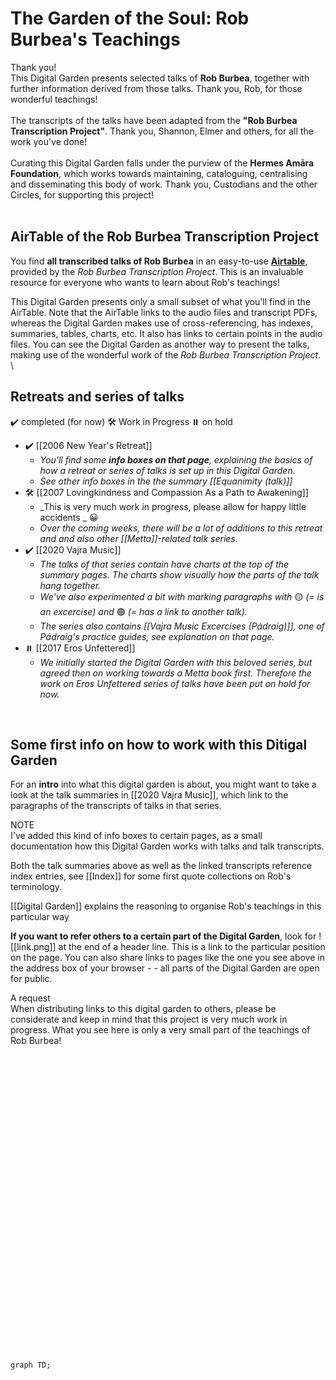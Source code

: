# The Garden of the Soul: Rob Burbea's Teachings
<div class="admonition important"><div class="title">Thank you!</div><div class="content">
This Digital Garden presents selected talks of <b>Rob Burbea</b>, together with further information derived from those talks. Thank you, Rob, for those wonderful teachings!<br/>
<br/>
The transcripts of the talks have been adapted from the <b>"Rob Burbea Transcription Project"</b>. Thank you, Shannon, Elmer and others, for all the work you've done!<br/>
<br/>
Curating this Digital Garden falls under the purview of the <b>Hermes Amāra Foundation</b>, which works towards maintaining, cataloguing, centralising and disseminating this body of work. Thank you, Custodians and the other Circles, for supporting this project!<br/>
<br/>
</div></div>

## AirTable of the Rob Burbea Transcription Project
You find **all transcribed talks of Rob Burbea** in an easy-to-use [**Airtable**](https://airtable.com/shr9OS6jqmWvWTG5g/tblHlCKWIIhZzEFMk/viw3k0IfSo0Dve9ZJ), provided by the _Rob Burbea Transcription Project_. This is an invaluable resource for everyone who wants to learn about Rob's teachings!

This Digital Garden presents only a small subset of what you'll find in the AirTable. Note that the AirTable links to the audio files and transcript PDFs, whereas the Digital Garden makes use of cross-referencing, has indexes, summaries, tables, charts, etc. It also has links to certain points in the audio files. You can see the Digital Garden as another way to present the talks, making use of the wonderful work of the _Rob Burbea Transcription Project_.
\
	
## Retreats and series of talks
✔️ completed (for now)
🛠️ Work in Progress
⏸️ on hold

- ✔️ [[2006 New Year's Retreat]]
	- _You'll find some **info boxes on that page**, explaining the basics of how a retreat or series of talks is set up in this Digital Garden._
	- _See other info boxes in the the summary [[Equanimity (talk)]]_
- 🛠️ [[2007 Lovingkindness and Compassion As a Path to Awakening]]
	- _This is very much work in progress, please allow for happy little accidents _ 😀
	- _Over the coming weeks, there will be a lot of additions to this retreat and and also other [[Metta]]-related talk series._
- ✔️ [[2020 Vajra Music]] 
	- _The talks of that series contain have charts at the top of the summary pages. The charts show visually how the parts of the talk hang together._
	- _We've also experimented a bit with marking paragraphs with_ 🟡 _(= is an excercise) and_ 🟢 _(= has a link to another talk)._
	- _The series also contains [[Vajra Music Excercises (Pádraig)]], one of Pádraig's practice guides, see explanation on that page._
- ⏸️ [[2017 Eros Unfettered]] 
	- _We initially started the Digital Garden with this beloved series, but agreed then on working towards a Metta book first. Therefore the work on Eros Unfettered series of talks have been put on hold for now._

<br/>

## Some first info on how to work with this Ditigal Garden
For an **intro** into what this digital garden is about, you might want to take a look at the talk summaries in [[2020 Vajra Music]], which link to the paragraphs of the transcripts of talks in that series.

<div class="admonition note"><div class="title">NOTE</div><div class="content">
I've added this kind of info boxes to certain pages, as a small documentation how this Digital Garden works with talks and talk transcripts.<br/>
</div></div>

Both the talk summaries above as well as the linked transcripts reference index entries, see [[Index]] for some first quote collections on Rob's terminology.
	
[[Digital Garden]] explains the reasoning to organise Rob's teachings in this particular way
	
**If you want to refer others to a certain part of the Digital Garden**, look for ![[link.png]] at the end of a header line. This is a link to the particular position on the page. You can also share links to pages like the one you see above in the address box of your browser - - all parts of the Digital Garden are open for public.

<div class="admonition important"><div class="title">A request</div><div class="content">
When distributing links to this digital garden to others, please be considerate and keep in mind that this project is very much work in progress. What you see here is only a very small part of the teachings of Rob Burbea!<br/>
<br/>
</div></div>

<br/><br/><br/><br/><br/><br/><br/><br/><br/><br/><br/><br/><br/><br/><br/><br/><br/><br/><br/><br/><br/><br/><br/><br/><br/><br/><br/>

```mermaid
graph TD;
```
